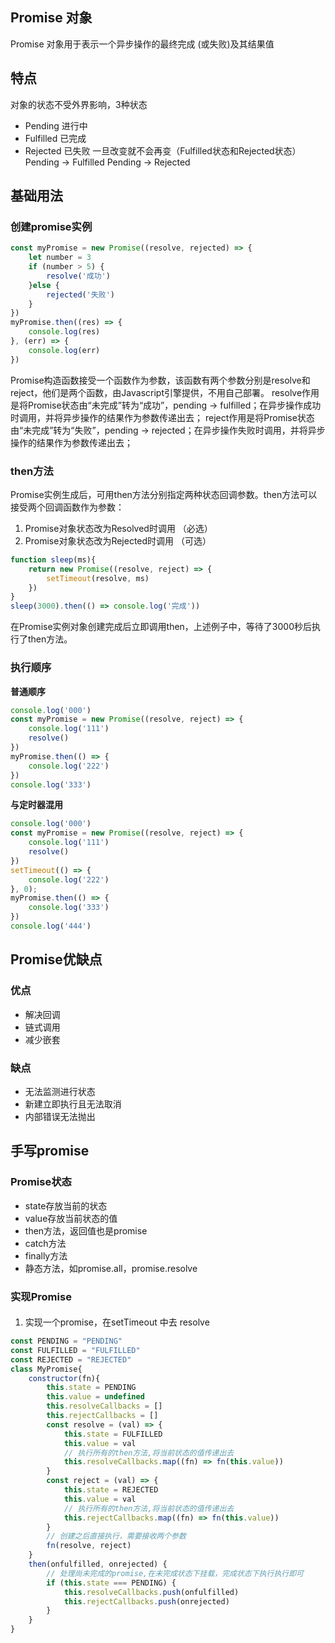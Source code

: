 ## Promise 对象
Promise 对象用于表示一个异步操作的最终完成 (或失败)及其结果值
## 特点
对象的状态不受外界影响，3种状态
- Pending   进行中
- Fulfilled  已完成
- Rejected  已失败 
一旦改变就不会再变（Fulfilled状态和Rejected状态）
Pending -> Fulfilled
Pending -> Rejected
## 基础用法
### 创建promise实例
```js
const myPromise = new Promise((resolve, rejected) => {
    let number = 3
    if (number > 5) {
        resolve('成功')
    }else {
        rejected('失败')
    }
})
myPromise.then((res) => {
    console.log(res)
}, (err) => {
    console.log(err)
})
```
Promise构造函数接受一个函数作为参数，该函数有两个参数分别是resolve和reject，他们是两个函数，由Javascript引擎提供，不用自己部署。
resolve作用是将Promise状态由“未完成”转为“成功”，pending -> fulfilled；在异步操作成功时调用，并将异步操作的结果作为参数传递出去；
reject作用是将Promise状态由“未完成”转为“失败”，pending -> rejected；在异步操作失败时调用，并将异步操作的结果作为参数传递出去；
### then方法
Promise实例生成后，可用then方法分别指定两种状态回调参数。then方法可以接受两个回调函数作为参数：
1. Promise对象状态改为Resolved时调用 （必选）
2. Promise对象状态改为Rejected时调用 （可选）
```js
function sleep(ms){
    return new Promise((resolve, reject) => {
        setTimeout(resolve, ms)
    })
}
sleep(3000).then(() => console.log('完成'))
```
在Promise实例对象创建完成后立即调用then，上述例子中，等待了3000秒后执行了then方法。
### 执行顺序
**普通顺序**
```js
console.log('000')
const myPromise = new Promise((resolve, reject) => {
    console.log('111')
    resolve()
})
myPromise.then(() => {
    console.log('222')
})
console.log('333')
```
**与定时器混用**
```js
console.log('000')
const myPromise = new Promise((resolve, reject) => {
    console.log('111')
    resolve()
})
setTimeout(() => {
    console.log('222')
}, 0);
myPromise.then(() => {
    console.log('333')
})
console.log('444')
```
## Promise优缺点
### 优点
- 解决回调
- 链式调用
- 减少嵌套
### 缺点
- 无法监测进行状态
- 新建立即执行且无法取消
- 内部错误无法抛出
## 手写promise
### Promise状态
- state存放当前的状态
- value存放当前状态的值
- then方法，返回值也是promise
- catch方法
- finally方法
- 静态方法，如promise.all，promise.resolve
### 实现Promise
####
1. 实现一个promise，在setTimeout 中去 resolve
```js
const PENDING = "PENDING"
const FULFILLED = "FULFILLED"
const REJECTED = "REJECTED"
class MyPromise{
    constructor(fn){
        this.state = PENDING
        this.value = undefined
        this.resolveCallbacks = []
        this.rejectCallbacks = []
        const resolve = (val) => {
            this.state = FULFILLED
            this.value = val
            // 执行所有的then方法,将当前状态的值传递出去
            this.resolveCallbacks.map((fn) => fn(this.value))
        }
        const reject = (val) => {
            this.state = REJECTED
            this.value = val
            // 执行所有的then方法,将当前状态的值传递出去
            this.rejectCallbacks.map((fn) => fn(this.value))
        }
        // 创建之后直接执行，需要接收两个参数
        fn(resolve, reject)
    }
    then(onfulfilled, onrejected) {
        // 处理尚未完成的promise,在未完成状态下挂载，完成状态下执行执行即可
        if (this.state === PENDING) {
            this.resolveCallbacks.push(onfulfilled)
            this.rejectCallbacks.push(onrejected)
        }
    }
}
```